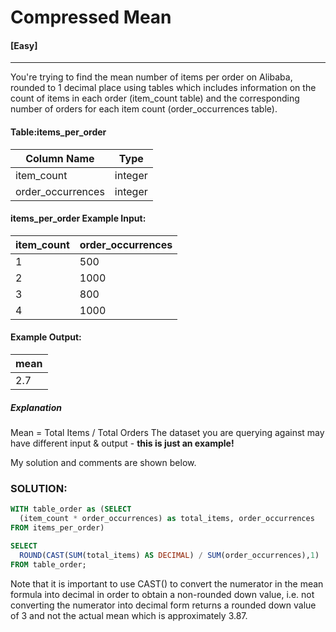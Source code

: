 # Compressed Mean
#### [Easy]
  ---
You're trying to find the mean number of items per order on Alibaba, rounded to 1 decimal place using tables which includes information on the count of items in each order (item_count table) and the corresponding number of orders for each item count (order_occurrences table).

#### Table:items_per_order 
|Column Name|	Type|
| ---- | ----|
|item_count | integer |
|order_occurrences |	integer|

#### items_per_order Example Input:
| item_count |	order_occurrences |
| ----| ----|
|1	|500 |
|2| 1000 |
|3	|800 |
|4 |1000|

#### Example Output:
|mean|
|---|
|2.7|

##### Explanation
Mean =  Total Items / Total Orders
The dataset you are querying against may have different input & output - **this is just an example!**

My solution and comments are shown below.
### SOLUTION: 
```sql
WITH table_order as (SELECT 
  (item_count * order_occurrences) as total_items, order_occurrences
FROM items_per_order)

SELECT 
  ROUND(CAST(SUM(total_items) AS DECIMAL) / SUM(order_occurrences),1)  
FROM table_order;
```
Note that it is important to use CAST() to convert the numerator in the mean formula into decimal in order to obtain a non-rounded down value, i.e. not converting the numerator into decimal form returns a rounded down value of 3 and not the actual mean which is approximately 3.87.
